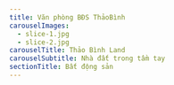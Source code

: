 ```yaml
---
title: Văn phòng BĐS ThảoBình
carouselImages:
  - slice-1.jpg
  - slice-2.jpg
carouselTitle: Thảo Bình Land
carouselSubtitle: Nhà đất trong tầm tay
sectionTitle: Bất động sản
---
```


